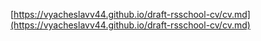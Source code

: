 [https://vyacheslavv44.github.io/draft-rsschool-cv/cv.md](https://vyacheslavv44.github.io/draft-rsschool-cv/cv.md)
